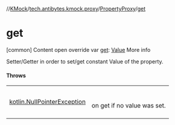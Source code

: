 //[KMock](../../../index.md)/[tech.antibytes.kmock.proxy](../index.md)/[PropertyProxy](index.md)/[get](get.md)



# get
[common]
Content
open override var [get](get.md): [Value](index.md)
More info


Setter/Getter in order to set/get constant Value of the property.



#### Throws

| | |
|---|---|
| <a name="tech.antibytes.kmock.proxy/PropertyProxy/get/#/PointingToDeclaration/"></a>[kotlin.NullPointerException](https://kotlinlang.org/api/latest/jvm/stdlib/kotlin/-null-pointer-exception/index.html)| <a name="tech.antibytes.kmock.proxy/PropertyProxy/get/#/PointingToDeclaration/"></a><br><br>on get if no value was set.<br><br>|
